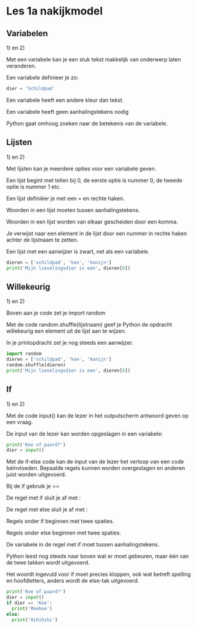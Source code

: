 # Les 1a nakijkmodel

## Variabelen

1\) en 2\)

Met een variabele kan je een stuk tekst makkelijk van onderwerp laten veranderen. 

Een variabele definieer je zo:
```python
dier = 'Schildpad'
```

Een variabele heeft een andere kleur dan tekst. 

Een variabele heeft geen aanhalingstekens nodig

Python gaat omhoog zoeken naar de betekenis van de variabele.

## Lijsten

1\) en 2\)

Met lijsten kan je meerdere opties voor een variabele geven.

Een lijst begint met tellen bij 0, de eerste optie is nummer 0, de tweede optie is nummer 1 etc.

Een lijst definiëer je met een = en rechte haken.

Woorden in een lijst moeten tussen aanhalingstekens.

Woorden in een lijst worden van elkaar gescheiden door een komma.

Je verwijst naar een element in de lijst door een nummer in rechte haken achter de lijstnaam te zetten.

Een lijst met een aanwijzer is zwart, net als een variabele. 

```python
dieren = ['schildpad', 'koe', 'konijn']
print('Mijn lievelingsdier is een', dieren[0])
```

## Willekeurig

1\) en 2\)

Boven aan je code zet je import random

Met de code random.shuffle(lijstnaam) geef je Python de opdracht willekeurig een element uit de lijst aan te wijzen. 

In je printopdracht zet je nog steeds een aanwijzer.

```python
import random
dieren = ['schildpad', 'koe', 'konijn']
random.shuffle(dieren)
print('Mijn lievelingsdier is een', dieren[0])
```

## If

1\) en 2\)

Met de code input() kan de lezer in het outputscherm antwoord geven op een vraag.

De input van de lezer kan worden opgeslagen in een variabele:
```python
print('Koe of paard?')
dier = input()
```

Met de if-else code kan de input van de lezer het verloop van een code beïnvloeden. Bepaalde regels kunnen worden overgeslagen en anderen juist worden uitgevoerd. 

Bij de if gebruik je ==

De regel met if sluit je af met :

De regel met else sluit je af met :

Regels onder if beginnen met twee spaties.

Regels onder else beginnen met twee spaties.

De variabele in de regel met if moet tussen aanhalingstekens. 

Python leest nog steeds naar boven wat er moet gebeuren, maar één van de twee takken wordt uitgevoerd.

Het woordt ingevuld voor if moet precies kloppen, ook wat betreft spelling en hoofdletters, anders wordt de else-tak uitgevoerd. 

```python
print('Koe of paard?')
dier = input()
if dier == 'Koe':
  print('Moehoe')
else:
  print('Hihihihi')
```


